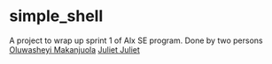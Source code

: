 # simple_shell
A project to wrap up sprint 1 of Alx SE program. Done by two persons
[Oluwasheyi Makanjuola]('https://github.com/Mxcoded')
[Juliet Juliet]('https://github.com/abuchijuliet')
